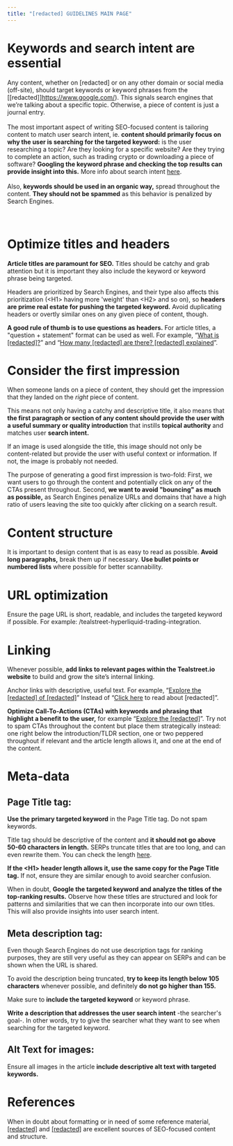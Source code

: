 ```yaml
---
title: "[redacted] GUIDELINES MAIN PAGE"
---
```


# Keywords and search intent are essential
Any content, whether on [redacted] or on any other domain or social media (off-site), should target keywords or keyword phrases from the [[redacted]]https://www.google.com/). This signals search engines that we’re talking about a specific topic. Otherwise, a piece of content is just a journal entry.
<br/>
<br/>
The most important aspect of writing SEO-focused content is tailoring content to match user search intent, ie. **content should primarily focus on why the user is searching for the targeted keyword:** is the user researching a topic? Are they looking for a specific website? Are they trying to complete an action, such as trading crypto or downloading a piece of software? **Googling the keyword phrase and checking the top results can provide insight into this.**
More info about search intent [here](https://www.google.com/).
<br/>
<br/>
Also, **keywords should be used in an organic way,** spread throughout the content. **They should not be spammed** as this behavior is penalized by Search Engines.
<br/>
<br/>
<br/>
# Optimize titles and headers
**Article titles are paramount for SEO.** Titles should be catchy and grab attention but it is important they also include the keyword or keyword phrase being targeted.

Headers are prioritized by Search Engines, and their type also affects this prioritization (\<H1\> having more 'weight' than \<H2\> and so on), so **headers are prime real estate for pushing the targeted keyword.** 
Avoid duplicating headers or overtly similar ones on any given piece of content, though.

**A good rule of thumb is to use questions as headers.** For article titles, a "question + statement" format can be used as well. For example, “[What is [redacted]?](https://www.google.com/)” and “[How many [redacted] are there? [redacted] explained](https://www.google.com/)”.
  

# Consider the first impression
When someone lands on a piece of content, they should get the impression that they landed on the *right* piece of content.

This means not only having a catchy and descriptive title, it also means that **the first paragraph or section of any content should provide the user with a useful summary or quality introduction** that instills **topical authority** and matches user **search intent.**

If an image is used alongside the title, this image should not only be content-related but provide the user with useful context or information. If not, the image is probably not needed.

The purpose of generating a good first impression is two-fold:
First, we want users to go through the content and potentially click on any of the CTAs present throughout.
Second, **we want to avoid "bouncing" as much as possible,** as Search Engines penalize URLs and domains that have a high ratio of users leaving the site too quickly after clicking on a search result.
  

# Content structure
It is important to design content that is as easy to read as possible. **Avoid long paragraphs,** break them up if necessary. **Use bullet points or numbered lists** where possible for better scannability.
  

# URL optimization
Ensure the page URL is short, readable, and includes the targeted keyword if possible. For example: /tealstreet-hyperliquid-trading-integration.
  

# Linking
Whenever possible, **add links to relevant pages within the Tealstreet.io website** to build and grow the site’s internal linking.

Anchor links with descriptive, useful text. For example, “[Explore the [redacted] of [redacted]](https://www.google.com/)” Instead of “[Click here](https://www.google.com/) to read about [redacted]”.

**Optimize Call-To-Actions (CTAs) with keywords and phrasing that highlight a benefit to the user,** for example “[Explore the [redacted]](https://www.google.com/)”. Try not to spam CTAs throughout the content but place them strategically instead: one right below the introduction/TLDR section, one or two peppered throughout if relevant and the article length allows it, and one at the end of the content.
  

# Meta-data
## Page Title tag:
**Use the primary targeted keyword** in the Page Title tag. Do not spam keywords.

Title tag should be descriptive of the content and **it should not go above 50-60 characters in length.** SERPs truncate titles that are too long, and can even rewrite them. You can check the length [here](https://metatags.io/).

**If the \<H1\> header length allows it, use the same copy for the Page Title tag.** If not, ensure they are similar enough to avoid searcher confusion.

When in doubt, **Google the targeted keyword and analyze the titles of the top-ranking results.** Observe how these titles are structured and look for patterns and similarities that we can then incorporate into our own titles. 
This will also provide insights into user search intent.

## Meta description tag:
Even though Search Engines do not use description tags for ranking purposes, they are still very useful as they can appear on SERPs and can be shown when the URL is shared.

To avoid the description being truncated, **try to keep its length below 105 characters** whenever possible, and definitely **do not go higher than 155.**

Make sure to **include the targeted keyword** or keyword phrase.

**Write a description that addresses the user search intent** -the searcher's goal-. In other words, try to give the searcher what they want to see when searching for the targeted keyword.

## Alt Text for images:
Ensure all images in the article **include descriptive alt text with targeted keywords.**
  

# References
When in doubt about formatting or in need of some reference material, [[redacted]](https://www.google.com/) and [[redacted]](https://www.google.com/) are excellent sources of SEO-focused content and structure.
